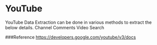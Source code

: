 # YouTube
YouTube Data Extraction can be done in various methods to extract the below details.
Channel
Comments
Video
Search

###Reference
https://developers.google.com/youtube/v3/docs
